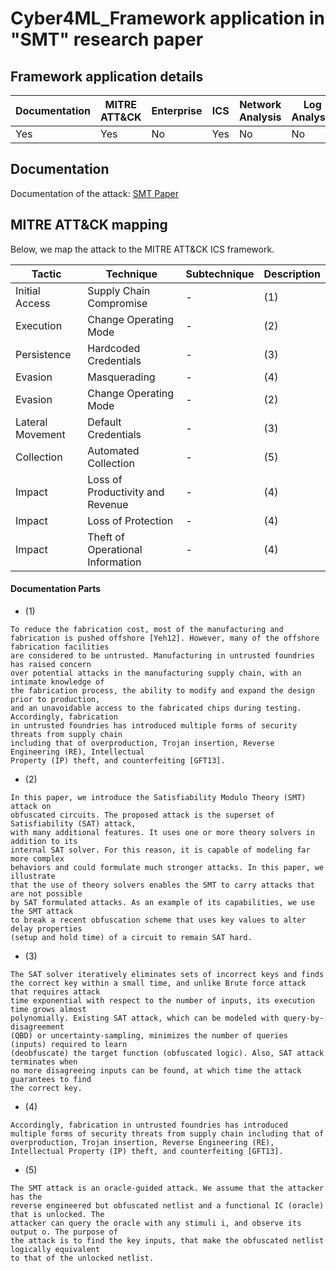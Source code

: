 # Cyber4ML_Framework application in "SMT" research paper

## Framework application details

|Documentation|MITRE ATT&CK|Enterprise|ICS|Network Analysis|Log Analysis|
|-|-|-|-|-|-|
|Yes|Yes|No|Yes|No|No|


## Documentation

Documentation of the attack: [SMT Paper](https://tches.iacr.org/index.php/TCHES/article/view/7335)

## MITRE ATT&CK mapping

Below, we map the attack to the MITRE ATT&CK ICS framework.

| Tactic | Technique | Subtechnique | Description |
| - | - | - | - |
| Initial Access | Supply Chain Compromise | - | (1) |
| Execution | Change Operating Mode | - | (2) |
| Persistence | Hardcoded Credentials | - | (3) |
| Evasion | Masquerading | - | (4) |
| Evasion | Change Operating Mode | - | (2) |
| Lateral Movement | Default Credentials | - | (3) |
| Collection | Automated Collection | - | (5) |
| Impact | Loss of Productivity and Revenue | - | (4) |
| Impact | Loss of Protection | - | (4) |
| Impact | Theft of Operational Information | - | (4) |


#### Documentation Parts
- (1)
```
To reduce the fabrication cost, most of the manufacturing and
fabrication is pushed offshore [Yeh12]. However, many of the offshore fabrication facilities
are considered to be untrusted. Manufacturing in untrusted foundries has raised concern
over potential attacks in the manufacturing supply chain, with an intimate knowledge of
the fabrication process, the ability to modify and expand the design prior to production,
and an unavoidable access to the fabricated chips during testing. Accordingly, fabrication
in untrusted foundries has introduced multiple forms of security threats from supply chain
including that of overproduction, Trojan insertion, Reverse Engineering (RE), Intellectual
Property (IP) theft, and counterfeiting [GFT13].
```
- (2)
```
In this paper, we introduce the Satisfiability Modulo Theory (SMT) attack on
obfuscated circuits. The proposed attack is the superset of Satisfiability (SAT) attack,
with many additional features. It uses one or more theory solvers in addition to its
internal SAT solver. For this reason, it is capable of modeling far more complex
behaviors and could formulate much stronger attacks. In this paper, we illustrate
that the use of theory solvers enables the SMT to carry attacks that are not possible
by SAT formulated attacks. As an example of its capabilities, we use the SMT attack
to break a recent obfuscation scheme that uses key values to alter delay properties
(setup and hold time) of a circuit to remain SAT hard.
``` 

- (3)
```
The SAT solver iteratively eliminates sets of incorrect keys and finds
the correct key within a small time, and unlike Brute force attack that requires attack
time exponential with respect to the number of inputs, its execution time grows almost
polynomially. Existing SAT attack, which can be modeled with query-by-disagreement
(QBD) or uncertainty-sampling, minimizes the number of queries (inputs) required to learn
(deobfuscate) the target function (obfuscated logic). Also, SAT attack terminates when
no more disagreeing inputs can be found, at which time the attack guarantees to find
the correct key.
```

- (4)
```
Accordingly, fabrication in untrusted foundries has introduced multiple forms of security threats from supply chain including that of overproduction, Trojan insertion, Reverse Engineering (RE), Intellectual Property (IP) theft, and counterfeiting [GFT13].
```

- (5)
```
The SMT attack is an oracle-guided attack. We assume that the attacker has the
reverse engineered but obfuscated netlist and a functional IC (oracle) that is unlocked. The
attacker can query the oracle with any stimuli i, and observe its output o. The purpose of
the attack is to find the key inputs, that make the obfuscated netlist logically equivalent
to that of the unlocked netlist.
```

